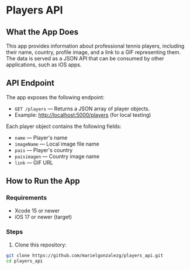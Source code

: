 # Players API

## What the App Does
This app provides information about professional tennis players, including their name, country, profile image, and a link to a GIF representing them. The data is served as a JSON API that can be consumed by other applications, such as iOS apps.

## API Endpoint
The app exposes the following endpoint:

- `GET /players` — Returns a JSON array of player objects.
- Example: [http://localhost:5000/players](http://localhost:5000/players) (for local testing)

Each player object contains the following fields:
- `name` — Player's name
- `imageName` — Local image file name
- `pais` — Player's country
- `paisimagen` — Country image name
- `link` — GIF URL

## How to Run the App
### Requirements
- Xcode 15 or newer
- iOS 17 or newer (target)

### Steps
1. Clone this repository:

```bash
git clone https://github.com/marielgonzalezg/players_api.git
cd players_api

